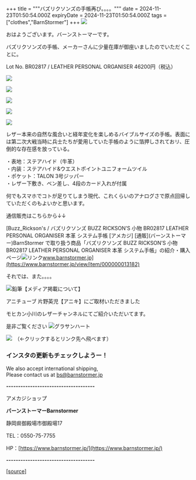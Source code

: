 +++
title = """バズリクソンズの手帳再び。。。。"""
date = 2024-11-23T01:50:54.000Z
expiryDate = 2024-11-23T01:50:54.000Z
tags = ["clothes","BarnStormer"]
+++
[![](https://stat.ameba.jp/user_images/20231023/16/barnstormer-go/b2/03/p/o0420015015354743273.png)](https://ameblo.jp/barnstormer-go/entry-12825670498.html)

おはようございます。バーンストーマーです。

バズリクソンズの手帳、メーカーさんに少量在庫が御座いましたのでいただくことに。

Lot No. BR02817 / LEATHER PERSONAL ORGANISER 46200円（税込）

[![](https://stat.ameba.jp/user_images/20241123/10/barnstormer-go/45/2c/j/o1200140015513225099.jpg)](https://stat.ameba.jp/user_images/20241123/10/barnstormer-go/45/2c/j/o1200140015513225099.jpg)

[![](https://stat.ameba.jp/user_images/20241123/10/barnstormer-go/a2/b3/j/o1200140015513225102.jpg)](https://stat.ameba.jp/user_images/20241123/10/barnstormer-go/a2/b3/j/o1200140015513225102.jpg)

[![](https://stat.ameba.jp/user_images/20241123/10/barnstormer-go/89/04/j/o1200140015513225104.jpg)](https://stat.ameba.jp/user_images/20241123/10/barnstormer-go/89/04/j/o1200140015513225104.jpg)

[![](https://stat.ameba.jp/user_images/20241123/10/barnstormer-go/3f/b2/j/o1200140015513225050.jpg)](https://stat.ameba.jp/user_images/20241123/10/barnstormer-go/3f/b2/j/o1200140015513225050.jpg)

[![](https://stat.ameba.jp/user_images/20241123/10/barnstormer-go/7d/83/j/o1200140015513225049.jpg)](https://stat.ameba.jp/user_images/20241123/10/barnstormer-go/7d/83/j/o1200140015513225049.jpg)

レザー本来の自然な風合いと経年変化を楽しめるバイブルサイズの手帳。表面には第二次大戦当時に兵士たちが愛用していた手帳のように箔押しされておリ、圧倒的な存在感を放っている。  
  
・表地：ステアハイド（牛革）  
・内装：ステアハイド&ウエストポイントユニフォームツイル  
・ポケット：TALON 3号ジッパー  
・レザー下敷き、ベン差し、4段のカード入れが付属

何でもスマホでコトが足りてしまう現代、これくらいのアナログさで原点回帰していただくのもよいかと思います。

通信販売はこちらから↓↓

[Buzz\_Rickson's / バズリクソンズ BUZZ RICKSON’S 小物 BR02817 LEATHER PERSONAL ORGANISER 本革 システム手帳 \[アメカジ\] \[通販\](バーンストーマー)BarnStormer で取り扱う商品「バズリクソンズ BUZZ RICKSON’S 小物 BR02817 LEATHER PERSONAL ORGANISER 本革 システム手帳」の紹介・購入ページ![リンク](https://c.stat100.ameba.jp/ameblo/symbols/v3.20.0/svg/gray/editor_link.svg)www.barnstormer.jp](https://www.barnstormer.jp/view/item/000000013182)

それでは、また。。。。

![鉛筆](https://stat100.ameba.jp/blog/ucs/img/char/char3/519.png)【メディア掲載について】

アニチューブ 片野英児【アニキ】にご取材いただきました

モヒカン小川のレザーチャンネルにてご紹介いただいてます。

是非ご覧ください ![グラサンハート](https://stat100.ameba.jp/blog/ucs/img/char/char3/148.png)

[![](https://stat.ameba.jp/user_images/20230412/16/barnstormer-go/6a/23/p/o0108010815269242493.png)](https://www.instagram.com/barnstormer_daily/)　（←クリックするとリンク先へ飛べます）

### インスタの更新もチェックしようー！

We also accept international shipping,  
Please contact us at bs@barnstormer.jp

**\-------------------------------------**

アメカジショップ

**バーンストーマーBarnstormer**

静岡県御殿場市御殿場17

TEL：0550-75-7755

HP：[https://www.barnstormer.jp/](https://www.barnstormer.jp/)

**\-------------------------------------**

[[source]](https://ameblo.jp/barnstormer-go/entry-12876047188.html)
